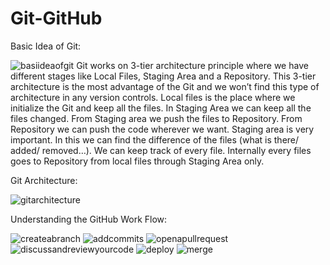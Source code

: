 # Git-GitHub
Basic Idea of Git:

![basiideaofgit](https://user-images.githubusercontent.com/34846166/49345044-863f2500-f64d-11e8-885e-6ff259fe1a6e.JPG)
Git works on 3-tier architecture principle where we have different stages like Local Files, Staging Area and a Repository. This 3-tier architecture is the most advantage of the Git and we won’t find this type of architecture in any version controls.
	Local files is the place where we initialize the Git and keep all the files. In Staging Area we can keep all the files changed. From Staging area we push the files to Repository. From Repository we can push the code wherever we want. Staging area is very important. In this we can find the difference of the files (what is there/ added/ removed…). We can keep track of every file. Internally every files goes to Repository from local files through Staging Area only.

Git Architecture:

![gitarchitecture](https://user-images.githubusercontent.com/34846166/49345049-89d2ac00-f64d-11e8-8d59-8f30980904e7.JPG)

Understanding the GitHub Work Flow: 

![createabranch](https://user-images.githubusercontent.com/34846166/49341469-bbcb1a80-f61b-11e8-8594-8dec20dfe17b.PNG)
![addcommits](https://user-images.githubusercontent.com/34846166/49341470-bff73800-f61b-11e8-8617-3e0b0c3cdf50.PNG)
![openapullrequest](https://user-images.githubusercontent.com/34846166/49341471-ce455400-f61b-11e8-9baf-00587dbead4a.PNG)
![discussandreviewyourcode](https://user-images.githubusercontent.com/34846166/49341473-d8675280-f61b-11e8-8fc5-71f71fa3782f.PNG)
![deploy](https://user-images.githubusercontent.com/34846166/49341477-ddc49d00-f61b-11e8-80a6-f1afe8669a81.PNG)
![merge](https://user-images.githubusercontent.com/34846166/49341481-e74e0500-f61b-11e8-9a07-b4e7934ac58e.PNG)
